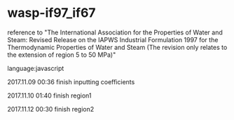 # wasp-if97_if67
reference to "The International Association for the Properties of Water and Steam:
				Revised Release on the IAPWS Industrial Formulation 1997
				for the Thermodynamic Properties of Water and Steam
				(The revision only relates to the extension of region 5 to 50 MPa)"
        
language:javascript

2017.11.09 00:36 finish inputting coefficients 

2017.11.10 01:40 finish region1

2017.11.12 00:30 finish region2
